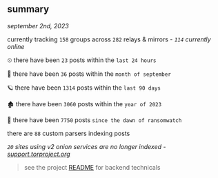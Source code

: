
## summary
_september 2nd, 2023_

currently tracking `158` groups across `282` relays & mirrors - _`114` currently online_

⏲ there have been `23` posts within the `last 24 hours`

🦈 there have been `36` posts within the `month of september`

🪐 there have been `1314` posts within the `last 90 days`

🏚 there have been `3060` posts within the `year of 2023`

🦕 there have been `7750` posts `since the dawn of ransomwatch`

there are `88` custom parsers indexing posts

_`20` sites using v2 onion services are no longer indexed - [support.torproject.org](https://support.torproject.org/onionservices/v2-deprecation/)_

> see the project [README](https://github.com/joshhighet/ransomwatch#ransomwatch--) for backend technicals
